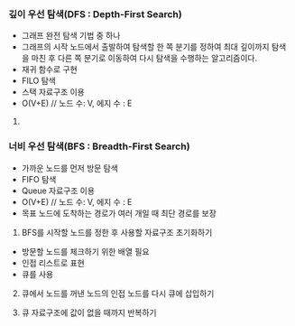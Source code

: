 ### 깊이 우선 탐색(DFS : Depth-First Search)

- 그래프 완전 탐색 기법 중 하나
- 그래프의 시작 노드에서 출발하여 탐색할 한 쪽 분기를 정하여 최대 깊이까지 탐색을 마친 후 다른 쪽 분기로 이동하여 다시 탐색을 수행하는 알고리즘이다.
- 재귀 함수로 구현
- FILO 탐색
- 스택 자료구조 이용
- O(V+E) // 노드 수: V, 에지 수 : E

1.

### 너비 우선 탐색(BFS : Breadth-First Search)

- 가까운 노드를 먼저 방문 탐색
- FIFO 탐색
- Queue 자료구조 이용
- O(V+E) // 노드 수: V, 에지 수 : E
- 목표 노드에 도착하는 경로가 여러 개일 때 최단 경로를 보장

1. BFS를 시작할 노드를 정한 후 사용할 자료구조 초기화하기

- 방문할 노드를 체크하기 위한 배열 필요
- 인접 리스트로 표현
- 큐를 사용

2. 큐에서 노드를 꺼낸 노드의 인접 노드를 다시 큐에 삽입하기

3. 큐 자료구조에 값이 없을 때까지 반복하기
